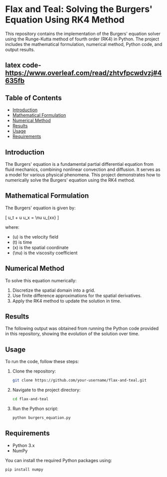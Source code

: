 # Flax and Teal: Solving the Burgers' Equation Using RK4 Method

This repository contains the implementation of the Burgers' equation solver using the Runge-Kutta method of fourth order (RK4) in Python. The project includes the mathematical formulation, numerical method, Python code, and output results.

## latex code- https://www.overleaf.com/read/zhtvfpcwdvzj#4635fb

## Table of Contents

- [Introduction](#introduction)
- [Mathematical Formulation](#mathematical-formulation)
- [Numerical Method](#numerical-method)
- [Results](#results)
- [Usage](#usage)
- [Requirements](#requirements)

## Introduction

The Burgers' equation is a fundamental partial differential equation from fluid mechanics, combining nonlinear convection and diffusion. It serves as a model for various physical phenomena. This project demonstrates how to numerically solve the Burgers' equation using the RK4 method.

## Mathematical Formulation

The Burgers' equation is given by:

\[ u_t + u u_x = \nu u_{xx} \]

where:
- \(u\) is the velocity field
- \(t\) is time
- \(x\) is the spatial coordinate
- \(\nu\) is the viscosity coefficient

## Numerical Method

To solve this equation numerically:
1. Discretize the spatial domain into a grid.
2. Use finite difference approximations for the spatial derivatives.
3. Apply the RK4 method to update the solution in time.

## Results

The following output was obtained from running the Python code provided in this repository, showing the evolution of the solution over time.

## Usage

To run the code, follow these steps:

1. Clone the repository:
    ```sh
    git clone https://github.com/your-username/flax-and-teal.git
    ```

2. Navigate to the project directory:
    ```sh
    cd flax-and-teal
    ```

3. Run the Python script:
    ```sh
    python burgers_equation.py
    ```

## Requirements

- Python 3.x
- NumPy

You can install the required Python packages using:
```sh
pip install numpy
